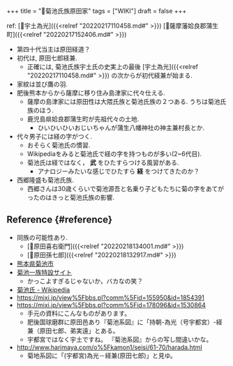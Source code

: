 +++
title = "📝菊池氏族原田家"
tags = ["WIKI"]
draft = false
+++

ref: [📝宇土為光]({{<relref "20220217110458.md#" >}}) [📝薩摩藩姶良郡蒲生町]({{<relref "20220217152406.md#" >}})

-   第四十代当主は原田経道？
-   初代は, 原田七郎経兼.
    -   正確には, 菊池氏族宇土氏の史実上の最後 [宇土為光]({{<relref "20220217110458.md#" >}}) の次からが初代経兼が始まる.
-   家紋は並び鷹の羽.
-   肥後熊本からから薩摩に移り住み島津家に代々仕える.
    -   薩摩の島津家には原田性は大隈氏族と菊池氏族の２つある. うちは菊池氏族のほう.
    -   鹿児島県姶良郡蒲生町が先祖代々の土地.
        -   ひいひいひいおじいちゃんが蒲生八幡神社の神主兼村長とか.
-   代々男子には経の字がつく.
    -   おそらく菊池氏の慣習.
    -   Wikipediaをみると菊池氏で経の字を持つものが多い(2~6代目).
    -   菊池氏は経ではなく， **武** をひたすらつける風習がある.
        -   アナロジーみたいな感じでひたすら **経** をつけてきたのか？
-   西郷隆盛も菊池氏族.
    -   西郷さんは30歳くらいで菊池源吾と名乗り子どもたちに菊の字をあてがったのはきっと菊池氏族の影響.


## Reference {#reference}

-   同族の可能性あり.
    -   [📝原田喜右衛門]({{<relref "20220218134001.md#" >}})
    -   [📝原田孫七郎]({{<relref "20220218132917.md#" >}})
-   [熊本県菊池市](https://www.city.kikuchi.lg.jp/)
-   [菊池一族特設サイト](https://www.city.kikuchi.lg.jp/ichizoku/)
    -   かっこよすぎるじゃないか，バカなの笑？
-   [菊池氏 - Wikipedia](https://ja.wikipedia.org/wiki/%E8%8F%8A%E6%B1%A0%E6%B0%8F)
-   <https://mixi.jp/view%5Fbbs.pl?comm%5Fid=155950&id=1854391>
-   <https://mixi.jp/view%5Fbbs.pl?comm%5Fid=178096&id=1530864>
    -   手元の資料にこんなものがあります。
    -   肥後国球磨群に原田邑あり『菊池系図』に「持朝-為光（号宇都宮）-経兼（原田七郎、弟実遠」とある。
    -   宇都宮ではなく宇土ですね。 『菊池系図』からの写し間違いかな。
-   <http://www.harimaya.com/o%5Fkamon1/seisi/61-70/harada.html>
    -   菊地系図に「(宇都宮)為光－経兼(原田七郎)」と見ゆ。
